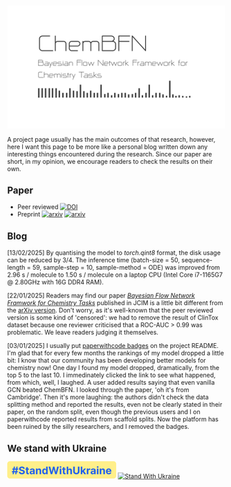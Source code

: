 <p align="center">
<img src="image/social_preview.png" alt="social preview" width="650" height="auto">
</p>

A project page usually has the main outcomes of that research, however, here I want this page to be more like a personal blog written down any interesting things encountered during the research. Since our paper are short, in my opinion, we encourage readers to check the results on their own.

## Paper

* Peer reviewed [![DOI](https://zenodo.org/badge/DOI/10.1021/acs.jcim.4c01792.svg)](https://doi.org/10.1021/acs.jcim.4c01792)
* Preprint [![arxiv](https://img.shields.io/badge/arXiv-2407.20294-red)](https://arxiv.org/abs/2407.20294)
[![arxiv](https://img.shields.io/badge/arXiv-2412.11439-red)](https://arxiv.org/abs/2412.11439)

## Blog

[13/02/2025] By quantising the model to *torch.qint8* format, the disk usage can be reduced by 3/4. The inference time (batch-size = 50, sequence-length = 59, sample-step = 10, sample-method = ODE) was improved from 2.96 s / molecule to 1.50 s / molecule on a laptop CPU (Intel Core i7-1165G7 @ 2.80GHz with 16G DDR4 RAM).

[22/01/2025] Readers may find our paper [*Bayesian Flow Network Framwork for Chemistry Tasks*](https://pubs.acs.org/doi/10.1021/acs.jcim.4c01792) published in JCIM is a little bit different from the [arXiv version](https://arxiv.org/abs/2407.20294). Don't worry, as it's well-known that the peer reviewed version is some kind of 'censored': we had to remove the result of ClinTox dataset because one reviewer criticised that a ROC-AUC > 0.99 was problematic. We leave readers judging it themselves.

[03/01/2025] I usually put [paperwithcode badges](https://paperswithcode.com/paper/a-bayesian-flow-network-framework-for) on the project README. I'm glad that for every few months the rankings of my model dropped a little bit: I know that our community has been developing better models for chemistry now! One day I found my model dropped, dramatically, from the top 5 to the last 10. I immedinately clicked the link to see what happened, from which, well, I laughed. A user added results saying that even vanilla GCN beated ChemBFN. I looked through the paper, 'oh it's from Cambridge'. Then it's more laughing: the authors didn't check the data splitting method and reported the results, even not be clearly stated in their paper, on the random split, even though the previous users and I on paperwithcode reported results from scaffold splits. Now the platform has been ruined by the silly researchers, and I removed the badges.

## We stand with Ukraine
[![Stand With Ukraine](https://raw.githubusercontent.com/vshymanskyy/StandWithUkraine/main/badges/StandWithUkraine.svg)](https://stand-with-ukraine.pp.ua)
[![Stand With Ukraine](https://raw.githubusercontent.com/vshymanskyy/StandWithUkraine/main/badges/RussianWarship.svg)](https://stand-with-ukraine.pp.ua)
